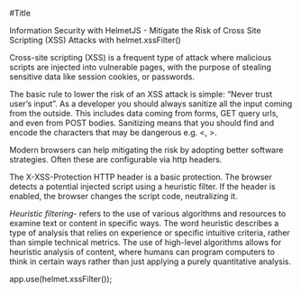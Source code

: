 #Title

Information Security with HelmetJS - Mitigate the Risk of Cross Site Scripting (XSS) Attacks with helmet.xssFilter()


Cross-site scripting (XSS) is a frequent type of attack where malicious scripts are injected into vulnerable pages, with the purpose of stealing sensitive data like session cookies, or passwords.

The basic rule to lower the risk of an XSS attack is simple: “Never trust user’s input”. As a developer you should always sanitize all the input coming from the outside. This includes data coming from forms, GET query urls, and even from POST bodies. Sanitizing means that you should find and encode the characters that may be dangerous e.g. <, >.

Modern browsers can help mitigating the risk by adopting better software strategies. Often these are configurable via http headers.

The X-XSS-Protection HTTP header is a basic protection. The browser detects a potential injected script using a heuristic filter. If the header is enabled, the browser changes the script code, neutralizing it.



*Heuristic filtering*-  refers to the use of various algorithms and resources to examine text or content in specific ways. The word heuristic describes a type of analysis that relies on experience or specific intuitive criteria, rather than simple technical metrics. The use of high-level algorithms allows for heuristic analysis of content, where humans can program computers to think in certain ways rather than just applying a purely quantitative analysis.












app.use(helmet.xssFilter());